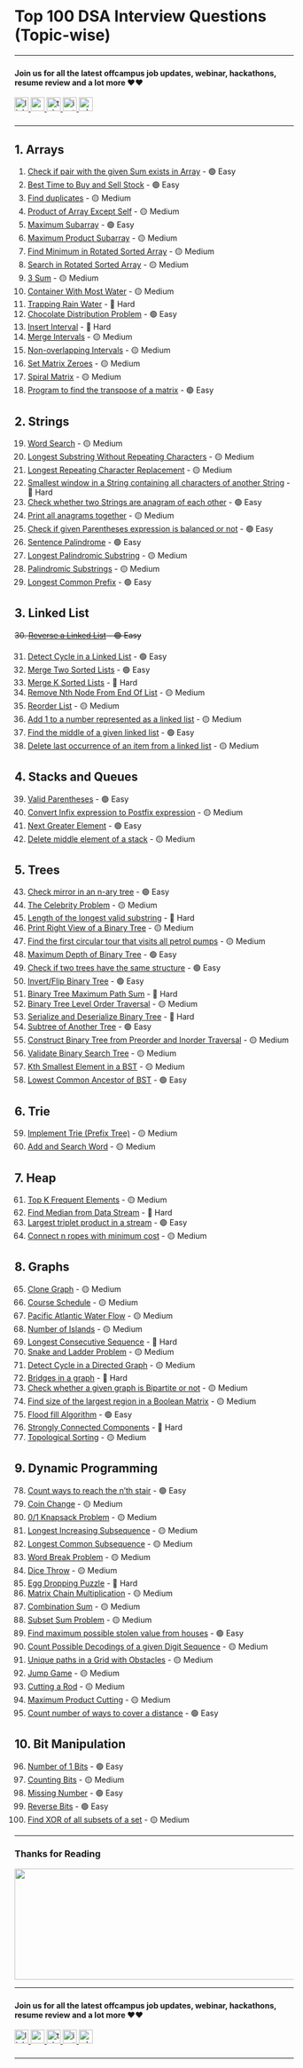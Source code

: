 # Top 100 DSA Interview Questions (Topic-wise)

---

###

#### Join us for all the latest offcampus job updates, webinar, hackathons, resume review and a lot more :heart::heart:

<div align="left">
  <a href="https://www.linkedin.com/in/amanchowdhury046/" target="_blank">
    <img src="https://img.shields.io/static/v1?message=LinkedIn&logo=linkedin&label=&color=0077B5&logoColor=white&labelColor=&style=for-the-badge" height="25" alt="linkedin logo"  />
  </a>
  <a href="https://www.youtube.com/@amanchowdhury046" target="_blank">
    <img src="https://img.shields.io/static/v1?message=Youtube&logo=youtube&label=&color=FF0000&logoColor=white&labelColor=&style=for-the-badge" height="25" alt="youtube logo"  />
  </a>
  <a href="https://telegram.me/offcampus_phodenge" target="_blank">
    <img src="https://img.shields.io/static/v1?message=Telegram&logo=telegram&label=&color=2CA5E0&logoColor=white&labelColor=&style=for-the-badge" height="25" alt="telegram logo"  />
  </a>
  <a href="https://www.instagram.com/aman_chowdhury_046/" target="_blank">
    <img src="https://img.shields.io/static/v1?message=Instagram&logo=instagram&label=&color=E4405F&logoColor=white&labelColor=&style=for-the-badge" height="25" alt="instagram logo"  />
  </a>
  <a href="https://whatsapp.com/channel/0029Va9Q0lkDZ4LYNx6ukw2u" target="_blank">
    <img src="https://img.shields.io/static/v1?message=Whatsapp&logo=Whatsapp&label=&color=25D366&logoColor=white&labelColor=&style=for-the-badge" height="25" alt="whatsapp logo"  />
  </a>
</div>

###

---

## 1. Arrays
1. [Check if pair with the given Sum exists in Array](https://leetcode.com/problems/two-sum/) - 🟢 Easy
2. [Best Time to Buy and Sell Stock](https://leetcode.com/problems/best-time-to-buy-and-sell-stock/) - 🟢 Easy
3. [Find duplicates](https://leetcode.com/problems/find-all-duplicates-in-an-array/) - 🟡 Medium
4. [Product of Array Except Self](https://leetcode.com/problems/product-of-array-except-self/) - 🟡 Medium
5. [Maximum Subarray](https://leetcode.com/problems/maximum-subarray/) - 🟢 Easy
6. [Maximum Product Subarray](https://leetcode.com/problems/maximum-product-subarray/) - 🟡 Medium
7. [Find Minimum in Rotated Sorted Array](https://leetcode.com/problems/find-minimum-in-rotated-sorted-array/) - 🟡 Medium
8. [Search in Rotated Sorted Array](https://leetcode.com/problems/search-in-rotated-sorted-array/) - 🟡 Medium
9. [3 Sum](https://leetcode.com/problems/3sum/) - 🟡 Medium
10. [Container With Most Water](https://leetcode.com/problems/container-with-most-water/) - 🟡 Medium
11. [Trapping Rain Water](https://leetcode.com/problems/trapping-rain-water/) - 🔴 Hard
12. [Chocolate Distribution Problem](https://leetcode.com/problems/distribute-chocolates/) - 🟢 Easy
13. [Insert Interval](https://leetcode.com/problems/insert-interval/) - 🔴 Hard
14. [Merge Intervals](https://leetcode.com/problems/merge-intervals/) - 🟡 Medium
15. [Non-overlapping Intervals](https://leetcode.com/problems/non-overlapping-intervals/) - 🟡 Medium
16. [Set Matrix Zeroes](https://leetcode.com/problems/set-matrix-zeroes/) - 🟡 Medium
17. [Spiral Matrix](https://leetcode.com/problems/spiral-matrix/) - 🟡 Medium
18. [Program to find the transpose of a matrix](https://leetcode.com/problems/transpose-matrix/) - 🟢 Easy

## 2. Strings
19. [Word Search](https://leetcode.com/problems/word-search/) - 🟡 Medium
20. [Longest Substring Without Repeating Characters](https://leetcode.com/problems/longest-substring-without-repeating-characters/) - 🟡 Medium
21. [Longest Repeating Character Replacement](https://leetcode.com/problems/longest-repeating-character-replacement/) - 🟡 Medium
22. [Smallest window in a String containing all characters of another String](https://leetcode.com/problems/minimum-window-substring/) - 🔴 Hard
23. [Check whether two Strings are anagram of each other](https://leetcode.com/problems/valid-anagram/) - 🟢 Easy
24. [Print all anagrams together](https://leetcode.com/problems/group-anagrams/) - 🟡 Medium
25. [Check if given Parentheses expression is balanced or not](https://leetcode.com/problems/valid-parentheses/) - 🟢 Easy
26. [Sentence Palindrome](https://leetcode.com/problems/valid-palindrome/) - 🟢 Easy
27. [Longest Palindromic Substring](https://leetcode.com/problems/longest-palindromic-substring/) - 🟡 Medium
28. [Palindromic Substrings](https://leetcode.com/problems/palindromic-substrings/) - 🟡 Medium
29. [Longest Common Prefix](https://leetcode.com/problems/longest-common-prefix/) - 🟢 Easy

## 3. Linked List
~~30. [Reverse a Linked List](https://leetcode.com/problems/reverse-linked-list/) - 🟢 Easy~~

31. [Detect Cycle in a Linked List](https://leetcode.com/problems/linked-list-cycle/) - 🟢 Easy
32. [Merge Two Sorted Lists](https://leetcode.com/problems/merge-two-sorted-lists/) - 🟢 Easy
33. [Merge K Sorted Lists](https://leetcode.com/problems/merge-k-sorted-lists/) - 🔴 Hard
34. [Remove Nth Node From End Of List](https://leetcode.com/problems/remove-nth-node-from-end-of-list/) - 🟡 Medium
35. [Reorder List](https://leetcode.com/problems/reorder-list/) - 🟡 Medium
36. [Add 1 to a number represented as a linked list](https://leetcode.com/problems/plus-one-linked-list/) - 🟡 Medium
37. [Find the middle of a given linked list](https://leetcode.com/problems/middle-of-the-linked-list/) - 🟢 Easy
38. [Delete last occurrence of an item from a linked list](https://leetcode.com/problems/remove-duplicates-from-sorted-list-ii/) - 🟡 Medium

## 4. Stacks and Queues
39. [Valid Parentheses](https://leetcode.com/problems/valid-parentheses/) - 🟢 Easy
39. [Convert Infix expression to Postfix expression](https://leetcode.com/problems/evaluate-reverse-polish-notation/) - 🟡 Medium
40. [Next Greater Element](https://leetcode.com/problems/next-greater-element-i/) - 🟢 Easy
41. [Delete middle element of a stack](https://leetcode.com/problems/delete-middle-element-of-a-stack/) - 🟡 Medium

## 5. Trees
43. [Check mirror in an n-ary tree](https://leetcode.com/problems/symmetric-tree/) - 🟢 Easy
43. [The Celebrity Problem](https://leetcode.com/problems/find-the-celebrity/) - 🟡 Medium
44. [Length of the longest valid substring](https://leetcode.com/problems/longest-valid-parentheses/) - 🔴 Hard
45. [Print Right View of a Binary Tree](https://leetcode.com/problems/binary-tree-right-side-view/) - 🟡 Medium
46. [Find the first circular tour that visits all petrol pumps](https://leetcode.com/problems/gas-station/) - 🟡 Medium
47. [Maximum Depth of Binary Tree](https://leetcode.com/problems/maximum-depth-of-binary-tree/) - 🟢 Easy
48. [Check if two trees have the same structure](https://leetcode.com/problems/same-tree/) - 🟢 Easy
49. [Invert/Flip Binary Tree](https://leetcode.com/problems/invert-binary-tree/) - 🟢 Easy
50. [Binary Tree Maximum Path Sum](https://leetcode.com/problems/binary-tree-maximum-path-sum/) - 🔴 Hard
51. [Binary Tree Level Order Traversal](https://leetcode.com/problems/binary-tree-level-order-traversal/) - 🟡 Medium
52. [Serialize and Deserialize Binary Tree](https://leetcode.com/problems/serialize-and-deserialize-binary-tree/) - 🔴 Hard
53. [Subtree of Another Tree](https://leetcode.com/problems/subtree-of-another-tree/) - 🟢 Easy
54. [Construct Binary Tree from Preorder and Inorder Traversal](https://leetcode.com/problems/construct-binary-tree-from-preorder-and-inorder-traversal/) - 🟡 Medium
55. [Validate Binary Search Tree](https://leetcode.com/problems/validate-binary-search-tree/) - 🟡 Medium
56. [Kth Smallest Element in a BST](https://leetcode.com/problems/kth-smallest-element-in-a-bst/) - 🟡 Medium
57. [Lowest Common Ancestor of BST](https://leetcode.com/problems/lowest-common-ancestor-of-a-binary-search-tree/) - 🟢 Easy

## 6. Trie
59. [Implement Trie (Prefix Tree)](https://leetcode.com/problems/implement-trie-prefix-tree/) - 🟡 Medium
59. [Add and Search Word](https://leetcode.com/problems/add-and-search-word-data-structure-design/) - 🟡 Medium

## 7. Heap
61. [Top K Frequent Elements](https://leetcode.com/problems/top-k-frequent-elements/) - 🟡 Medium
61. [Find Median from Data Stream](https://leetcode.com/problems/find-median-from-data-stream/) - 🔴 Hard
62. [Largest triplet product in a stream](https://leetcode.com/problems/maximum-product-of-three-numbers/) - 🟢 Easy
63. [Connect n ropes with minimum cost](https://leetcode.com/problems/minimum-cost-to-connect-sticks/) - 🟡 Medium

## 8. Graphs
65. [Clone Graph](https://leetcode.com/problems/clone-graph/) - 🟡 Medium
65. [Course Schedule](https://leetcode.com/problems/course-schedule/) - 🟡 Medium
66. [Pacific Atlantic Water Flow](https://leetcode.com/problems/pacific-atlantic-water-flow/) - 🟡 Medium
67. [Number of Islands](https://leetcode.com/problems/number-of-islands/) - 🟡 Medium
68. [Longest Consecutive Sequence](https://leetcode.com/problems/longest-consecutive-sequence/) - 🔴 Hard
69. [Snake and Ladder Problem](https://leetcode.com/problems/snakes-and-ladders/) - 🟡 Medium
70. [Detect Cycle in a Directed Graph](https://leetcode.com/problems/course-schedule-ii/) - 🟡 Medium
71. [Bridges in a graph](https://leetcode.com/problems/critical-connections-in-a-network/) - 🔴 Hard
72. [Check whether a given graph is Bipartite or not](https://leetcode.com/problems/is-graph-bipartite/) - 🟡 Medium
73. [Find size of the largest region in a Boolean Matrix](https://leetcode.com/problems/maximal-square/) - 🟡 Medium
74. [Flood fill Algorithm](https://leetcode.com/problems/flood-fill/) - 🟢 Easy
75. [Strongly Connected Components](https://leetcode.com/problems/strong-connected-components/) - 🔴 Hard
76. [Topological Sorting](https://leetcode.com/problems/course-schedule/) - 🟡 Medium

## 9. Dynamic Programming
78. [Count ways to reach the n’th stair](https://leetcode.com/problems/climbing-stairs/) - 🟢 Easy
78. [Coin Change](https://leetcode.com/problems/coin-change/) - 🟡 Medium
79. [0/1 Knapsack Problem](https://leetcode.com/problems/coin-change-2/) - 🟡 Medium
80. [Longest Increasing Subsequence](https://leetcode.com/problems/longest-increasing-subsequence/) - 🟡 Medium
81. [Longest Common Subsequence](https://leetcode.com/problems/longest-common-subsequence/) - 🟡 Medium
82. [Word Break Problem](https://leetcode.com/problems/word-break/) - 🟡 Medium
83. [Dice Throw](https://leetcode.com/problems/number-of-dice-rolls-with-target-sum/) - 🟡 Medium
84. [Egg Dropping Puzzle](https://leetcode.com/problems/super-egg-drop/) - 🔴 Hard
85. [Matrix Chain Multiplication](https://leetcode.com/problems/minimum-number-of-multiplications-to-make-two-sequences-increasing/) - 🟡 Medium
86. [Combination Sum](https://leetcode.com/problems/combination-sum/) - 🟡 Medium
87. [Subset Sum Problem](https://leetcode.com/problems/partition-equal-subset-sum/) - 🟡 Medium
88. [Find maximum possible stolen value from houses](https://leetcode.com/problems/house-robber/) - 🟢 Easy
89. [Count Possible Decodings of a given Digit Sequence](https://leetcode.com/problems/decode-ways/) - 🟡 Medium
90. [Unique paths in a Grid with Obstacles](https://leetcode.com/problems/unique-paths-ii/) - 🟡 Medium
91. [Jump Game](https://leetcode.com/problems/jump-game/) - 🟡 Medium
92. [Cutting a Rod](https://leetcode.com/problems/cutting-a-rod/) - 🟡 Medium
93. [Maximum Product Cutting](https://leetcode.com/problems/integer-break/) - 🟡 Medium
94. [Count number of ways to cover a distance](https://leetcode.com/problems/climbing-stairs/) - 🟢 Easy

## 10. Bit Manipulation
96. [Number of 1 Bits](https://leetcode.com/problems/number-of-1-bits/) - 🟢 Easy
96. [Counting Bits](https://leetcode.com/problems/counting-bits/) - 🟡 Medium
97. [Missing Number](https://leetcode.com/problems/missing-number/) - 🟢 Easy
98. [Reverse Bits](https://leetcode.com/problems/reverse-bits/) - 🟢 Easy
99. [Find XOR of all subsets of a set](https://leetcode.com/problems/subsets/) - 🟡 Medium


---

### Thanks for Reading 

<img src="/assets/images/save.png" width="600" height="200">

---

###

#### Join us for all the latest offcampus job updates, webinar, hackathons, resume review and a lot more :heart::heart:

<div align="left">
  <a href="https://www.linkedin.com/in/amanchowdhury046/" target="_blank">
    <img src="https://img.shields.io/static/v1?message=LinkedIn&logo=linkedin&label=&color=0077B5&logoColor=white&labelColor=&style=for-the-badge" height="25" alt="linkedin logo"  />
  </a>
  <a href="https://www.youtube.com/@amanchowdhury046" target="_blank">
    <img src="https://img.shields.io/static/v1?message=Youtube&logo=youtube&label=&color=FF0000&logoColor=white&labelColor=&style=for-the-badge" height="25" alt="youtube logo"  />
  </a>
  <a href="https://telegram.me/offcampus_phodenge" target="_blank">
    <img src="https://img.shields.io/static/v1?message=Telegram&logo=telegram&label=&color=2CA5E0&logoColor=white&labelColor=&style=for-the-badge" height="25" alt="telegram logo"  />
  </a>
  <a href="https://www.instagram.com/aman_chowdhury_046/" target="_blank">
    <img src="https://img.shields.io/static/v1?message=Instagram&logo=instagram&label=&color=E4405F&logoColor=white&labelColor=&style=for-the-badge" height="25" alt="instagram logo"  />
  </a>
  <a href="https://whatsapp.com/channel/0029Va9Q0lkDZ4LYNx6ukw2u" target="_blank">
    <img src="https://img.shields.io/static/v1?message=Whatsapp&logo=Whatsapp&label=&color=25D366&logoColor=white&labelColor=&style=for-the-badge" height="25" alt="whatsapp logo"  />
  </a>
</div>

###

---

